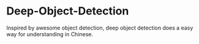 # Deep-Object-Detection
Inspired by awesome object detection, deep object detection does a easy way for understanding in Chinese.
